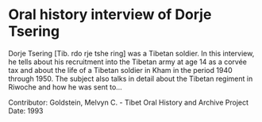 # Oral history interview of Dorje Tsering


Dorje Tsering [Tib. rdo rje tshe ring] was a Tibetan soldier. In this interview, he tells about his recruitment into the Tibetan army at age 14 as a corvée tax and about the life of a Tibetan soldier in Kham in the period 1940 through 1950. The subject also talks in detail about the Tibetan regiment in Riwoche and how he was sent to...


Contributor:
                        Goldstein, Melvyn C. - Tibet Oral History and Archive Project  
Date:
1993  
